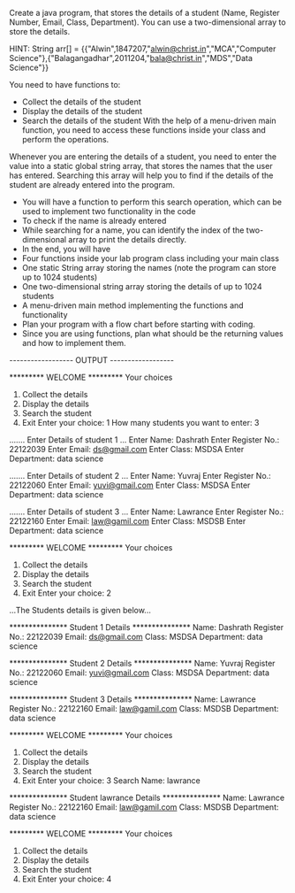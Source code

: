 Create a java program, that stores the details of a student (Name, Register Number, Email, Class, Department). You can use a two-dimensional array to store the details.

HINT: String arr[] = {{"Alwin",1847207,"alwin@christ.in","MCA","Computer Science"},{"Balagangadhar",2011204,"bala@christ.in","MDS","Data Science"}}

You need to have functions to:
- Collect the details of the student
- Display the details of the student
- Search the details of the student
With the help of a menu-driven main function, you need to access these functions inside your class and perform the operations.

Whenever you are entering the details of a student, you need to enter the value into a static global string array, that stores the names that the user has entered. Searching this array will help you to find if the details of the student are already entered into the program.

- You will have a function to perform this search operation, which can be used to implement two functionality in the code
- To check if the name is already entered
- While searching for a name, you can identify the index of the two-dimensional array to print the details directly.
- In the end, you will have
- Four functions inside your lab program class including your main class
- One static String array storing the names (note the program can store up to 1024 students)
- One two-dimensional string array storing the details of up to 1024 students
- A menu-driven main method implementing the functions and functionality
- Plan your program with a flow chart before starting with coding.
- Since you are using functions, plan what should be the returning values and how to implement them.




------------------ OUTPUT ------------------
        

 ********* WELCOME *********
Your choices 
  1. Collect the details
  2. Display the details
  3. Search the student 
  4. Exit
Enter your choice: 1
How many students you want to enter: 3

....... Enter Details of student 1 ...
Enter Name: Dashrath
Enter Register No.: 22122039
Enter Email: ds@gmail.com
Enter Class: MSDSA
Enter Department: data science

....... Enter Details of student 2 ...
Enter Name: Yuvraj
Enter Register No.: 22122060
Enter Email: yuvi@gmail.com
Enter Class: MSDSA
Enter Department: data science

....... Enter Details of student 3 ...
Enter Name: Lawrance
Enter Register No.: 22122160
Enter Email: law@gamil.com
Enter Class: MSDSB
Enter Department: data science

 ********* WELCOME *********
Your choices
  1. Collect the details
  2. Display the details
  3. Search the student
  4. Exit
Enter your choice: 2


 ...The Students details is given below...

*************** Student 1 Details ***************
         Name: Dashrath
         Register No.: 22122039
         Email: ds@gmail.com
         Class: MSDSA
         Department: data science

*************** Student 2 Details ***************
         Name: Yuvraj
         Register No.: 22122060
         Email: yuvi@gmail.com
         Class: MSDSA
         Department: data science

*************** Student 3 Details ***************
         Name: Lawrance
         Register No.: 22122160
         Email: law@gamil.com
         Class: MSDSB
         Department: data science

 ********* WELCOME *********
Your choices
  1. Collect the details
  2. Display the details
  3. Search the student
  4. Exit
Enter your choice: 3
Search Name: lawrance

*************** Student lawrance Details ***************
         Name: Lawrance
         Register No.: 22122160
         Email: law@gamil.com
         Class: MSDSB
         Department: data science

 ********* WELCOME *********
Your choices
  1. Collect the details
  2. Display the details
  3. Search the student
  4. Exit
Enter your choice: 4
